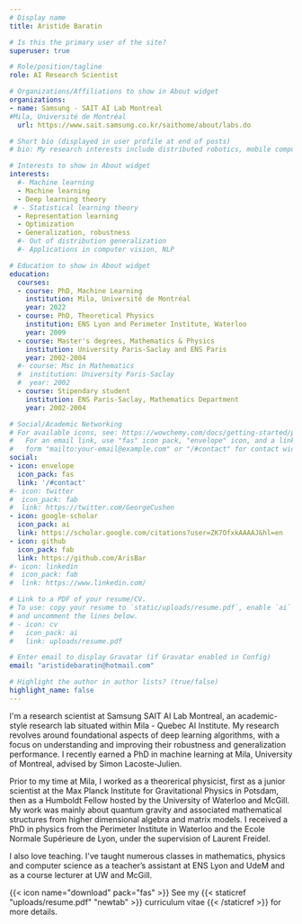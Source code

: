 ```yaml
---
# Display name
title: Aristide Baratin

# Is this the primary user of the site?
superuser: true

# Role/position/tagline
role: AI Research Scientist

# Organizations/Affiliations to show in About widget
organizations:
- name: Samsung - SAIT AI Lab Montreal 
#Mila, Université de Montréal
  url: https://www.sait.samsung.co.kr/saithome/about/labs.do

# Short bio (displayed in user profile at end of posts)
# bio: My research interests include distributed robotics, mobile computing and programmable matter.

# Interests to show in About widget
interests:
  #- Machine learning 
  - Machine learning
  - Deep learning theory
 # - Statistical learning theory
  - Representation learning 
  - Optimization
  - Generalization, robustness
  #- Out of distribution generalization
  #- Applications in computer vision, NLP

# Education to show in About widget
education:
  courses:
  - course: PhD, Machine Learning
    institution: Mila, Université de Montréal
    year: 2022
  - course: PhD, Theoretical Physics
    institution: ENS Lyon and Perimeter Institute, Waterloo
    year: 2009
  - course: Master's degrees, Mathematics & Physics  
    institution: University Paris-Saclay and ENS Paris 
    year: 2002-2004
  #- course: Msc in Mathematics 
  #  institution: University Paris-Saclay 
  #  year: 2002
  - course: Stipendary student
    institution: ENS Paris-Saclay, Mathematics Department
    year: 2002-2004

# Social/Academic Networking
# For available icons, see: https://wowchemy.com/docs/getting-started/page-builder/#icons
#   For an email link, use "fas" icon pack, "envelope" icon, and a link in the
#   form "mailto:your-email@example.com" or "/#contact" for contact widget.
social:
- icon: envelope
  icon_pack: fas
  link: '/#contact'
#- icon: twitter
#  icon_pack: fab
#  link: https://twitter.com/GeorgeCushen
- icon: google-scholar  
  icon_pack: ai
  link: https://scholar.google.com/citations?user=ZK7OfxkAAAAJ&hl=en
- icon: github
  icon_pack: fab
  link: https://github.com/ArisBar
#- icon: linkedin
#  icon_pack: fab
#  link: https://www.linkedin.com/

# Link to a PDF of your resume/CV.
# To use: copy your resume to `static/uploads/resume.pdf`, enable `ai` icons in `params.toml`, 
# and uncomment the lines below.
# - icon: cv
#   icon_pack: ai
#   link: uploads/resume.pdf

# Enter email to display Gravatar (if Gravatar enabled in Config)
email: "aristidebaratin@hotmail.com"

# Highlight the author in author lists? (true/false)
highlight_name: false
---
```


 I'm  a research scientist at Samsung SAIT AI Lab Montreal, an academic-style research lab situated within Mila - Quebec AI Institute. My research revolves around foundational aspects of deep learning algorithms, with a focus on understanding and improving their robustness and generalization performance. I recently earned a PhD in machine learning at Mila, University of Montreal, advised by Simon Lacoste-Julien. 

Prior to my time at Mila,  I worked as a theorerical physicist, first as a junior scientist at the Max Planck Institute for Gravitational Physics in Potsdam, then as a Humboldt Fellow hosted by the University of Waterloo and McGill. My work was mainly about quantum gravity and associated mathematical structures from higher dimensional algebra and matrix models.  I received a PhD in physics from the Perimeter Institute in Waterloo and the Ecole Normale Supérieure de Lyon, under the supervision of  Laurent Freidel. 

I also love teaching. I've taught numerous classes in mathematics, physics and computer science as a teacher’s assistant at ENS  Lyon and UdeM and as a course lecturer at UW and McGill.

{{< icon name="download" pack="fas" >}} See my {{< staticref "uploads/resume.pdf" "newtab" >}} curriculum vitae {{< /staticref >}} for more details. 





